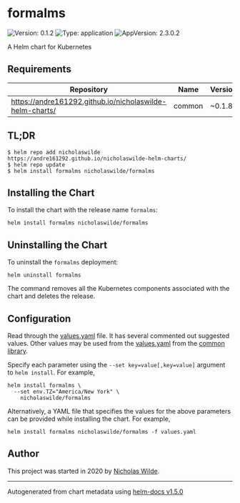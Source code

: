 # formalms

![Version: 0.1.2](https://img.shields.io/badge/Version-0.1.2-informational?style=flat-square) ![Type: application](https://img.shields.io/badge/Type-application-informational?style=flat-square) ![AppVersion: 2.3.0.2](https://img.shields.io/badge/AppVersion-2.3.0.2-informational?style=flat-square)

A Helm chart for Kubernetes

## Requirements

| Repository | Name | Version |
|------------|------|---------|
| https://andre161292.github.io/nicholaswilde-helm-charts/ | common | ~0.1.8 |

## TL;DR
```console
$ helm repo add nicholaswilde https://andre161292.github.io/nicholaswilde-helm-charts/
$ helm repo update
$ helm install formalms nicholaswilde/formalms
```

## Installing the Chart
To install the chart with the release name `formalms`:
```console
helm install formalms nicholaswilde/formalms
```

## Uninstalling the Chart
To uninstall the `formalms` deployment:
```console
helm uninstall formalms
```
The command removes all the Kubernetes components associated with the chart and deletes the release.

## Configuration

Read through the [values.yaml](./values.yaml) file. It has several commented out suggested values.
Other values may be used from the [values.yaml](../common/values.yaml) from the [common library](../common).

Specify each parameter using the `--set key=value[,key=value]` argument to `helm install`. For example,
```console
helm install formalms \
  --set env.TZ="America/New York" \
    nicholaswilde/formalms
```

Alternatively, a YAML file that specifies the values for the above parameters can be provided while installing the chart.
For example,
```console
helm install formalms nicholaswilde/formalms -f values.yaml
```

## Author
This project was started in 2020 by [Nicholas Wilde](https://github.com/nicholaswilde).

----------------------------------------------
Autogenerated from chart metadata using [helm-docs v1.5.0](https://github.com/norwoodj/helm-docs/releases/v1.5.0)
